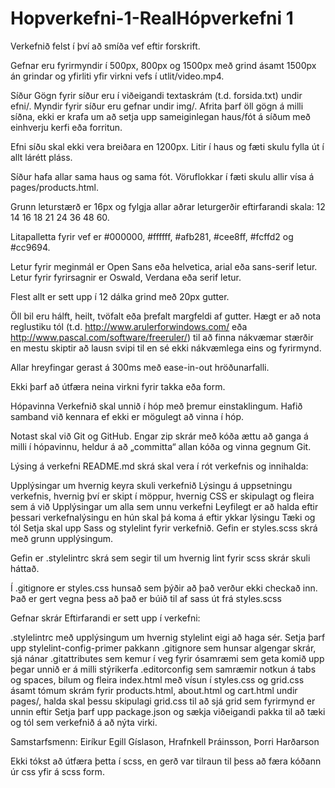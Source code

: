 # Hopverkefni-1-RealHópverkefni 1
Verkefnið felst í því að smíða vef eftir forskrift.

Gefnar eru fyrirmyndir í 500px, 800px og 1500px með grind ásamt 1500px án grindar og yfirliti yfir virkni vefs í utlit/video.mp4.

Síður
Gögn fyrir síður eru í viðeigandi textaskrám (t.d. forsida.txt) undir efni/. Myndir fyrir síður eru gefnar undir img/. Afrita þarf öll gögn á milli síðna, ekki er krafa um að setja upp sameiginlegan haus/fót á síðum með einhverju kerfi eða forritun.

Efni síðu skal ekki vera breiðara en 1200px. Litir í haus og fæti skulu fylla út í allt lárétt pláss.

Síður hafa allar sama haus og sama fót. Vöruflokkar í fæti skulu allir vísa á pages/products.html.

Grunn leturstærð er 16px og fylgja allar aðrar leturgerðir eftirfarandi skala: 12 14 16 18 21 24 36 48 60.

Litapalletta fyrir vef er #000000, #ffffff, #afb281, #cee8ff, #fcffd2 og #cc9694.

Letur fyrir meginmál er Open Sans eða helvetica, arial eða sans-serif letur. Letur fyrir fyrirsagnir er Oswald, Verdana eða serif letur.

Flest allt er sett upp í 12 dálka grind með 20px gutter.

Öll bil eru hálft, heilt, tvöfalt eða þrefalt margfeldi af gutter. Hægt er að nota reglustiku tól (t.d. http://www.arulerforwindows.com/ eða http://www.pascal.com/software/freeruler/) til að finna nákvæmar stærðir en mestu skiptir að lausn svipi til en sé ekki nákvæmlega eins og fyrirmynd.

Allar hreyfingar gerast á 300ms með ease-in-out hröðunarfalli.

Ekki þarf að útfæra neina virkni fyrir takka eða form.

Hópavinna
Verkefnið skal unnið í hóp með þremur einstaklingum. Hafið samband við kennara ef ekki er mögulegt að vinna í hóp.

Notast skal við Git og GitHub. Engar zip skrár með kóða ættu að ganga á milli í hópavinnu, heldur á að „committa“ allan kóða og vinna gegnum Git.

Lýsing á verkefni
README.md skrá skal vera í rót verkefnis og innihalda:

Upplýsingar um hvernig keyra skuli verkefnið
Lýsingu á uppsetningu verkefnis, hvernig því er skipt í möppur, hvernig CSS er skipulagt og fleira sem á við
Upplýsingar um alla sem unnu verkefni
Leyfilegt er að halda eftir þessari verkefnalýsingu en hún skal þá koma á eftir ykkar lýsingu
Tæki og tól
Setja skal upp Sass og stylelint fyrir verkefnið. Gefin er styles.scss skrá með grunn upplýsingum.

Gefin er .stylelintrc skrá sem segir til um hvernig lint fyrir scss skrár skuli háttað.

Í .gitignore er styles.css hunsað sem þýðir að það verður ekki checkað inn. Það er gert vegna þess að það er búið til af sass út frá styles.scss

Gefnar skrár
Eftirfarandi er sett upp í verkefni:

.stylelintrc með upplýsingum um hvernig stylelint eigi að haga sér. Setja þarf upp stylelint-config-primer pakkann
.gitignore sem hunsar algengar skrár, sjá nánar
.gitattributes sem kemur í veg fyrir ósamræmi sem geta komið upp þegar unnið er á milli stýrikerfa
.editorconfig sem samræmir notkun á tabs og spaces, bilum og fleira
index.html með vísun í styles.css og grid.css ásamt tómum skrám fyrir products.html, about.html og cart.html undir pages/, halda skal þessu skipulagi
grid.css til að sjá grid sem fyrirmynd er unnin eftir
Setja þarf upp package.json og sækja viðeigandi pakka til að tæki og tól sem verkefnið á að nýta virki.


Samstarfsmenn:
Eiríkur Egill Gíslason,
Hrafnkell Þráinsson,
Þorri Harðarson

Ekki tókst að útfæra þetta í scss, en gerð var tilraun til þess að færa kóðann úr css yfir á scss form.

